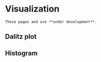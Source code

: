 # Visualization

```{warning}
These pages and are **under development**.
```

## Dalitz plot

## Histogram
